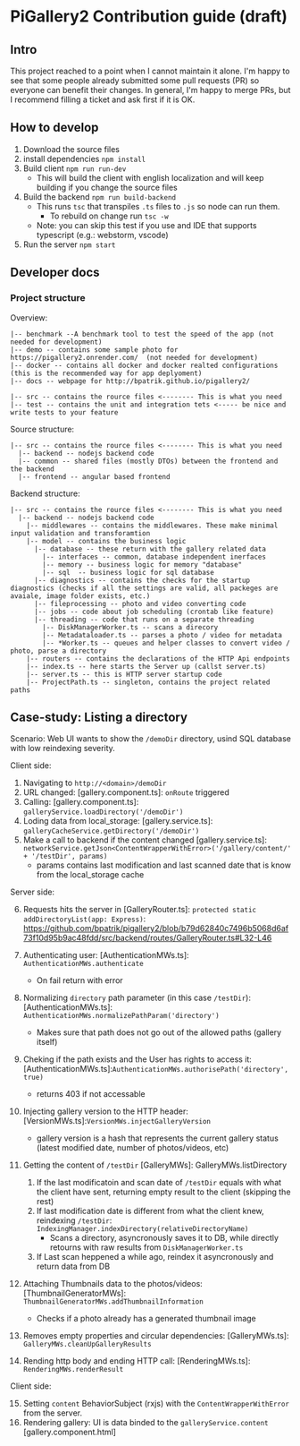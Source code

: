 # PiGallery2 Contribution guide (draft)

## Intro

This project reached to a point when I cannot maintain it alone. 
I'm happy to see that some people already submitted some pull requests (PR) so everyone can benefit their changes.
In general, I'm happy to merge PRs, but I recommend filling a ticket and ask first if it is OK.



## How to develop

1. Download the source files
2. install dependencies `npm install`
3. Build client  `npm run run-dev`
   * This will build the client with english localization and will keep building if you change the source files
4. Build the backend `npm run build-backend`
   * This runs `tsc` that transpiles `.ts` files to `.js` so node can run them. 
     * To rebuild on change run `tsc -w`
   * Note: you can skip this test if you use and IDE that supports typescript (e.g.: webstorm, vscode)
5. Run the server `npm start`

## Developer docs

### Project structure
Overview:
```
|-- benchmark --A benchmark tool to test the speed of the app (not needed for development)
|-- demo -- contains some sample photo for https://pigallery2.onrender.com/  (not needed for development)
|-- docker -- contains all docker and docker realted configurations (this is the recommended way for app deplyoment)
|-- docs -- webpage for http://bpatrik.github.io/pigallery2/

|-- src -- contains the rource files <-------- This is what you need
|-- test -- contains the unit and integration tets <----- be nice and write tests to your feature
```

Source structure:
```
|-- src -- contains the rource files <-------- This is what you need
  |-- backend -- nodejs backend code
  |-- common -- shared files (mostly DTOs) between the frontend and the backend
  |-- frontend -- angular based frontend
```

Backend structure:
```
|-- src -- contains the rource files <-------- This is what you need
  |-- backend -- nodejs backend code
    |-- middlewares -- contains the middlewares. These make minimal input validation and transforamtion
    |-- model -- contains the business logic
	  |-- database -- these return with the gallery related data
	    |-- interfaces -- common, database independent inerfaces
		|-- memory -- business logic for memory "database"
		|-- sql  -- business logic for sql database
	  |-- diagnostics -- contains the checks for the startup diagnostics (checks if all the settings are valid, all packeges are avaiale, image folder exists, etc.)
      |-- fileprocessing -- photo and video converting code
      |-- jobs -- code about job scheduling (crontab like feature)	  
	  |-- threading -- code that runs on a separate threading
	    |-- DiskManagerWorker.ts -- scans a direcory
		|-- Metadataloader.ts -- parses a photo / video for metadata
		|-- *Worker.ts -- queues and helper classes to convert video / photo, parse a directory
	|-- routers -- contains the declarations of the HTTP Api endpoints
	|-- index.ts -- here starts the Server up (callst server.ts)
	|-- server.ts -- this is HTTP server startup code
	|-- ProjectPath.ts -- singleton, contains the project related paths
```
## Case-study: Listing a directory

Scenario: Web UI wants to show the `/demoDir` directory, usind SQL database with low reindexing severity.

Client side:
1. Navigating to `http://<domain>/demoDir` 
2. URL changed: [gallery.component.ts]: `onRoute` triggered
3. Calling: [gallery.component.ts]: `galleryService.loadDirectory('/demoDir')`
4. Loding data from local_storage: [gallery.service.ts]: `galleryCacheService.getDirectory('/demoDir')`
5. Make a call to backend if the content changed [gallery.service.ts]: `networkService.getJson<ContentWrapperWithError>('/gallery/content/' + '/testDir', params)`
    * params contains last modification and last scanned date that is know from the local_storage cache

Server side:

6. Requests hits the server in [GalleryRouter.ts]: `protected static addDirectoryList(app: Express)`:
https://github.com/bpatrik/pigallery2/blob/b79d62840c7496b5068d6af73f10d95b9ac48fdd/src/backend/routes/GalleryRouter.ts#L32-L46

7. Authenticating user: [AuthenticationMWs.ts]: `AuthenticationMWs.authenticate`
    * On fail return with error
8. Normalizing `directory` path parameter (in this case `/testDir`): [AuthenticationMWs.ts]: `AuthenticationMWs.normalizePathParam('directory')`
    * Makes sure that path does not go out of the allowed paths (gallery itself)
9. Cheking if the path exists and the User has rights to access it: [AuthenticationMWs.ts]:`AuthenticationMWs.authorisePath('directory', true)`
    * returns 403 if not accessable
10. Injecting gallery version to the HTTP header: [VersionMWs.ts]:`VersionMWs.injectGalleryVersion`
    * gallery version is a hash that represents the current gallery status (latest modified date, number of photos/videos, etc)
11. Getting the content of `/testDir`   [GalleryMWs]: GalleryMWs.listDirectory
    1. If the last modificatoin and scan date of `/testDir` equals with what the client have sent, returning empty result to the client (skipping the rest)
    2. If last modification date is different from what the client knew, reindexing `/testDir`: `IndexingManager.indexDirectory(relativeDirectoryName)`
        * Scans a directory, asyncronously saves it to DB, while directly retourns with raw results from `DiskManagerWorker.ts`
    3. If Last scan heppened a while ago, reindex it asyncronously and return data from DB
12. Attaching Thumbnails data to the photos/videos: [ThumbnailGeneratorMWs]: `ThumbnailGeneratorMWs.addThumbnailInformation`
    * Checks if a photo already has a generated thumbnail image 
13. Removes empty properties and circular dependencies: [GalleryMWs.ts]: `GalleryMWs.cleanUpGalleryResults`
14. Rending http body and ending HTTP call: [RenderingMWs.ts]: `RenderingMWs.renderResult`

Client side:

15. Setting `content` BehaviorSubject (rxjs) with the `ContentWrapperWithError` from the server.
16. Rendering gallery: UI is data binded to the `galleryService.content` [gallery.component.html]
   
